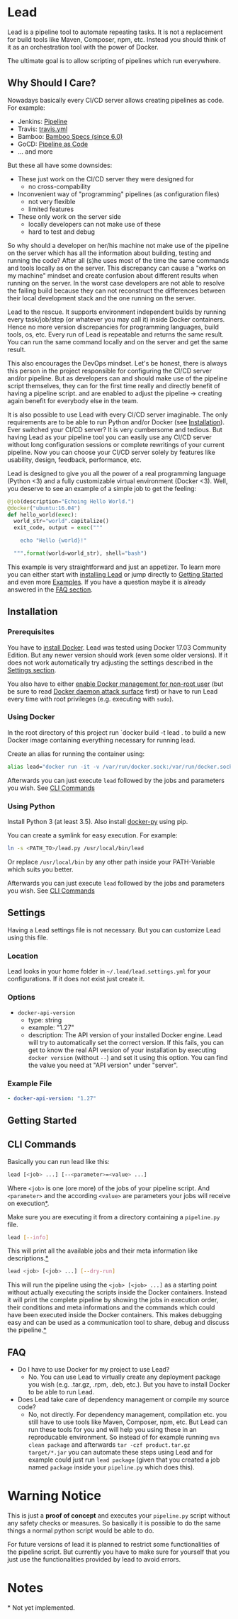 # Lead

Lead is a pipeline tool to automate repeating tasks. It is not a replacement for build tools like Maven, Composer, npm, etc. Instead you should think of it as an orchestration tool with the power of Docker.

The ultimate goal is to allow scripting of pipelines which run everywhere.

## Why Should I Care?

Nowadays basically every CI/CD server allows creating pipelines as code. For example:

- Jenkins: [Pipeline](https://jenkins.io/doc/book/pipeline/) 
- Travis: [travis.yml](https://docs.travis-ci.com/user/getting-started/)
- Bamboo: [Bamboo Specs (since 6.0)](https://confluence.atlassian.com/bamboo/tutorial-create-a-simple-plan-with-bamboo-specs-894743911.html)
- GoCD: [Pipeline as Code](https://docs.gocd.io/17.4.0/advanced_usage/pipelines_as_code.html)
- ... and more

But these all have some downsides:

- These just work on the CI/CD server they were designed for
  - no cross-compability
- Inconvenient way of "programming" pipelines (as configuration files)
  - not very flexible
  - limited features
- These only work on the server side
  - locally developers can not make use of these
  - hard to test and debug

So why should a developer on her/his machine not make use of the pipeline on the server which has all the information about building, testing and running the code? After all (s)he uses most of the time the same commands and tools locally as on the server. This discrepancy can cause a "works on my machine" mindset and create confusion about different results when running on the server. In the worst case developers are not able to resolve the failing build because they can not reconstruct the differences between their local development stack and the one running on the server.

Lead to the rescue. It supports environment independent builds by running every task/job/step (or whatever you may call it) inside Docker containers. Hence no more version discrepancies for programming languages, build tools, os, etc. Every run of Lead is repeatable and returns the same result. You can run the same command locally and on the server and get the same result. 

This also encourages the DevOps mindset. Let's be honest, there is always this person in the project responsible for configuring the CI/CD server and/or pipeline. But as developers can and should make use of the pipeline script themselves, they can for the first time really and directly benefit of having a pipeline script.  and are enabled to adjust the pipeline -> creating again benefit for everybody else in the team.

It is also possible to use Lead with every CI/CD server imaginable. The only requirements are to be able to run Python and/or Docker (see [Installation](#Installation)). Ever switched your CI/CD server? It is very cumbersome and tedious. But having Lead as your pipeline tool you can easily use any CI/CD server without long configuration sessions or complete rewritings of your current pipeline. Now you can choose your CI/CD server solely by features like usability, design, feedback, performance, etc.

Lead is designed to give you all the power of a real programming language (Python <3) and a fully customizable virtual environment (Docker <3). Well, you deserve to see an example of a simple job to get the feeling:

```python
@job(description="Echoing Hello World.")
@docker("ubuntu:16.04")
def hello_world(exec):
  world_str="world".capitalize()
  exit_code, output = exec("""

    echo "Hello {world}!"

  """.format(world=world_str), shell="bash")
``` 
This example is very straightforward and just an appetizer. To learn more you can either start with [installing Lead](#Installation) or jump directly to [Getting Started](#GettingStarted) and even more [Examples](#Examples). If you have a question maybe it is already answered in the [FAQ section](#FAQ).

## Installation

### Prerequisites

You have to [install Docker](https://docs.docker.com/engine/installation/#supported-platforms). Lead was tested using Docker 17.03 Community Edition. But any newer version should work (even some older versions). If it does not work automatically try adjusting the settings described in the [Settings section](#Settings).

You also have to either [enable Docker management for non-root user](https://docs.docker.com/engine/installation/linux/linux-postinstall/#manage-docker-as-a-non-root-user) (but be sure to read [Docker daemon attack surface](https://docs.docker.com/engine/security/security/#docker-daemon-attack-surface) first) or have to run Lead every time with root privileges (e.g. executing with `sudo`).

### Using Docker

In the root directory of this project run `docker build -t lead . to build a new Docker image containing everything necessary for running lead.

Create an alias for running the container using:

```bash
alias lead="docker run -it -v /var/run/docker.sock:/var/run/docker.sock -v $(pwd):/source -e CWD=$(pwd) -e HOME=$HOME lead"
```

Afterwards you can just execute `lead` followed by the jobs and parameters you wish. See [CLI Commands](#CLICommands.)

### Using Python

Install Python 3 (at least 3.5). Also install [docker-py](https://github.com/docker/docker-py#installation) using pip.

You can create a symlink for easy execution. For example:

```bash
ln -s <PATH_TO>/lead.py /usr/local/bin/lead
```

Or replace `/usr/local/bin` by any other path inside your PATH-Variable which suits you better.

Afterwards you can just execute `lead` followed by the jobs and parameters you wish. See [CLI Commands](#CLICommands.)

## Settings

Having a Lead settings file is not necessary. But you can customize Lead using this file.

### Location

Lead looks in your home folder in `~/.lead/lead.settings.yml` for your configurations. If it does not exist just create it.

### Options

- `docker-api-version`
  - type: string
  - example: "1.27"
  - description: The API version of your installed Docker engine. Lead will try to automatically set the correct version. If this fails, you can get to know the real API version of your installation by executing `docker version` (without `--`) and set it using this option. You can find the value you need at "API version" under "server". 

### Example File

```yaml
- docker-api-version: "1.27"
```

## Getting Started

## CLI Commands

Basically you can run lead like this:

```bash
lead [<job> ...] [--<parameter>=<value> ...]
```

Where `<job>` is one (ore more) of the jobs of your pipeline script. And `<parameter>` and the according `<value>` are parameters your jobs will receive on execution[*](#Notes).

Make sure you are executing it from a directory containing a `pipeline.py` file.

```bash
lead [--info]
```
This will print all the available jobs and their meta information like descriptions.[*](#Notes)

```bash
lead <job> [<job> ...] [--dry-run]
```
This will run the pipeline using the `<job> [<job> ...]` as a starting point without actually executing the scripts inside the Docker containers. Instead it will print the complete pipeline by showing the jobs in execution order, their conditions and meta informations and the commands which could have been executed inside the Docker containers. This makes debugging easy and can be used as a communication tool to share, debug and discuss the pipeline.[*](#Notes)

## FAQ

- Do I have to use Docker for my project to use Lead?
  - No. You can use Lead to virtually create any deployment package you wish (e.g. .tar.gz, .rpm, .deb, etc.). But you have to install Docker to be able to run Lead.
- Does Lead take care of dependency management or compile my source code?
  - No, not directly. For dependency management, compilation etc. you still have to use tools like Maven, Composer, npm, etc. But Lead can run these tools for you and will help you using these in an reproducable environment. So instead of for example running `mvn clean package` and afterwards `tar -czf product.tar.gz target/*.jar` you can automate these steps using Lead and for example could just run `lead package` (given that you created a job named `package` inside your `pipeline.py` which does this).

# Warning Notice

This is just a **proof of concept** and executes your `pipeline.py` script without any safety checks or measures. So basically it is possible to do the same things a normal python script would be able to do.

For future versions of lead it is planned to restrict some functionalities of the pipeline script. But currently you have to make sure for yourself that you just use the functionalities provided by lead to avoid errors.

# Notes

\* Not yet implemented.